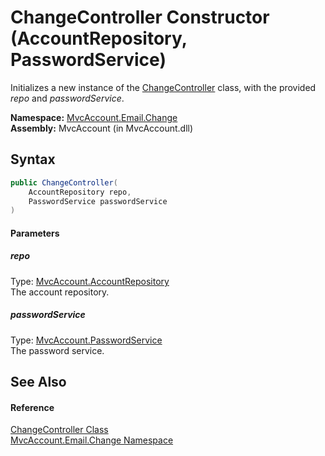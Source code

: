 ChangeController Constructor (AccountRepository, PasswordService)
=================================================================
Initializes a new instance of the [ChangeController][1] class, with the provided *repo* and *passwordService*.

**Namespace:** [MvcAccount.Email.Change][2]  
**Assembly:** MvcAccount (in MvcAccount.dll)

Syntax
------

```csharp
public ChangeController(
	AccountRepository repo,
	PasswordService passwordService
)
```

#### Parameters

##### *repo*
Type: [MvcAccount.AccountRepository][3]  
The account repository.

##### *passwordService*
Type: [MvcAccount.PasswordService][4]  
The password service.


See Also
--------

#### Reference
[ChangeController Class][1]  
[MvcAccount.Email.Change Namespace][2]  

[1]: README.md
[2]: ../README.md
[3]: ../../MvcAccount/AccountRepository/README.md
[4]: ../../MvcAccount/PasswordService/README.md